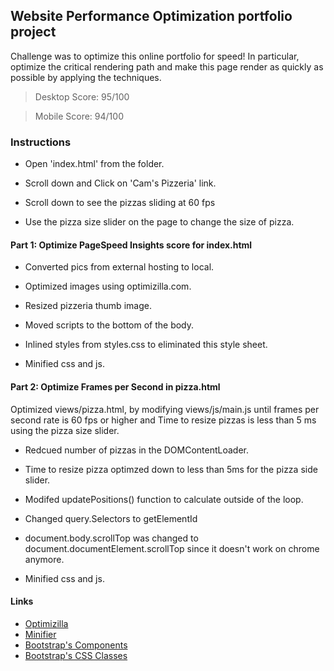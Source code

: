 ## Website Performance Optimization portfolio project

Challenge was to optimize this online portfolio for speed! In particular, optimize the critical rendering path and make this page render as quickly as possible by applying the techniques.

> Desktop Score: 95/100

> Mobile Score: 94/100

### Instructions
  
* Open 'index.html' from the folder.

* Scroll down and Click on 'Cam's Pizzeria' link.

* Scroll down to see the pizzas sliding at 60 fps

* Use the pizza size slider on the page to change the size of pizza.


#### Part 1: Optimize PageSpeed Insights score for index.html

 * Converted pics from external hosting to local.
 
 * Optimized images using optimizilla.com.
 
 * Resized pizzeria thumb image.
 
 * Moved scripts to the bottom of the body.
 
 * Inlined styles from styles.css to eliminated this style sheet.
 
 * Minified css and js.


#### Part 2: Optimize Frames per Second in pizza.html

Optimized views/pizza.html, by modifying views/js/main.js until frames per second rate is 60 fps or higher and Time to resize pizzas is less than 5 ms using the pizza size slider.
 
 * Redcued number of pizzas in the DOMContentLoader.
 
 * Time to resize pizza optimzed down to less than 5ms for the pizza side slider.
 
 * Modifed updatePositions() function to calculate outside of the loop.
 
 * Changed query.Selectors to getElementId
 
 *  document.body.scrollTop was changed to document.documentElement.scrollTop since it doesn't work on chrome anymore.

 * Minified css and js.

#### Links

* <a href="http://optimizilla.com">Optimizilla</a>
* <a href="https://www.minifier.org/">Minifier</a>
* <a href="http://getbootstrap.com/components/">Bootstrap's Components</a>
* <a href="http://getbootstrap.com/css/">Bootstrap's CSS Classes</a>
